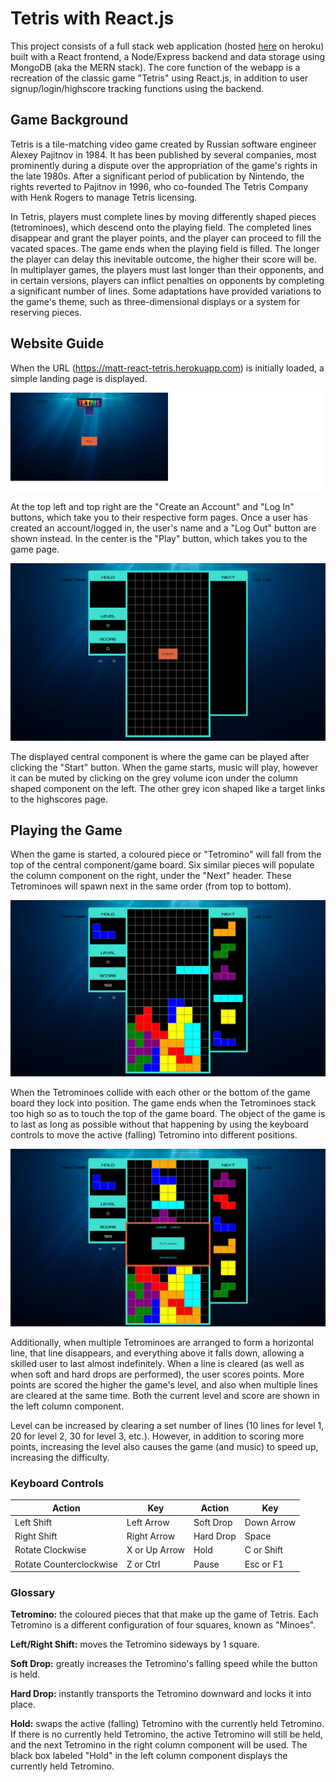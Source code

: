 # Tetris with React.js

This project consists of a full stack web application (hosted [here](https://matt-react-tetris.herokuapp.com) on heroku) built with a React frontend, a Node/Express backend and data storage using MongoDB (aka the MERN stack). The core function of the webapp is a recreation of the classic game "Tetris" using React.js, in addition to user signup/login/highscore tracking functions using the backend.

## Game Background

Tetris is a tile-matching video game created by Russian software engineer Alexey Pajitnov in 1984. It has been published by several companies, most prominently during a dispute over the appropriation of the game's rights in the late 1980s. After a significant period of publication by Nintendo, the rights reverted to Pajitnov in 1996, who co-founded The Tetris Company with Henk Rogers to manage Tetris licensing.

In Tetris, players must complete lines by moving differently shaped pieces (tetrominoes), which descend onto the playing field. The completed lines disappear and grant the player points, and the player can proceed to fill the vacated spaces. The game ends when the playing field is filled. The longer the player can delay this inevitable outcome, the higher their score will be. In multiplayer games, the players must last longer than their opponents, and in certain versions, players can inflict penalties on opponents by completing a significant number of lines. Some adaptations have provided variations to the game's theme, such as three-dimensional displays or a system for reserving pieces.

## Website Guide

When the URL (https://matt-react-tetris.herokuapp.com) is initially loaded, a simple landing page is displayed.

![Landing page screenshot](/public/assets/images/landingScreenshot.png)

At the top left and top right are the "Create an Account" and "Log In" buttons, which take you to their respective form pages. Once a user has created an account/logged in, the user's name and a "Log Out" button are shown instead. In the center is the "Play" button, which takes you to the game page.

![Game page screenshot](/public/assets/images/gameStartScreenshot.png)

The displayed central component is where the game can be played after clicking the "Start" button. When the game starts, music will play, however it can be muted by clicking on the grey volume icon under the column shaped component on the left. The other grey icon shaped like a target links to the highscores page.

## Playing the Game

When the game is started, a coloured piece or "Tetromino" will fall from the top of the central component/game board. Six similar pieces will populate the column component on the right, under the "Next" header. These Tetrominoes will spawn next in the same order (from top to bottom).

![Screenshot of game being played](/public/assets/images/gamePlayScreenshot.png)

When the Tetrominoes collide with each other or the bottom of the game board they lock into position. The game ends when the Tetrominoes stack too high so as to touch the top of the game board. The object of the game is to last as long as possible without that happening by using the keyboard controls to move the active (falling) Tetromino into different positions.

![Screenshot of game over](/public/assets/images/gameOverScreenshot.png)

Additionally, when multiple Tetrominoes are arranged to form a horizontal line, that line disappears, and everything above it falls down, allowing a skilled user to last almost indefinitely. When a line is cleared (as well as when soft and hard drops are performed), the user scores points. More points are scored the higher the game's level, and also when multiple lines are cleared at the same time. Both the current level and score are shown in the left column component.

Level can be increased by clearing a set number of lines (10 lines for level 1, 20 for level 2, 30 for level 3, etc.). However, in addition to scoring more points, increasing the level also causes the game (and music) to speed up, increasing the difficulty.

### Keyboard Controls

| Action | Key | Action | Key |
| --- | --- | --- | --- |
| Left Shift | Left Arrow | Soft Drop | Down Arrow |
| Right Shift | Right Arrow | Hard Drop | Space |
| Rotate Clockwise | X or Up Arrow | Hold | C or Shift |
| Rotate Counterclockwise | Z or Ctrl | Pause | Esc or F1 | 

### Glossary

**Tetromino:** the coloured pieces that that make up the game of Tetris. Each Tetromino is a different configuration of four squares, known as "Minoes".

**Left/Right Shift:** moves the Tetromino sideways by 1 square.

**Soft Drop:** greatly increases the Tetromino's falling speed while the button is held.

**Hard Drop:** instantly transports the Tetromino downward and locks it into place.

**Hold:** swaps the active (falling) Tetromino with the currently held Tetromino. If there is no currently held Tetromino, the active Tetromino will still be held, and the next Tetromino in the right column component will be used. The black box labeled "Hold" in the left column component displays the currently held Tetromino.